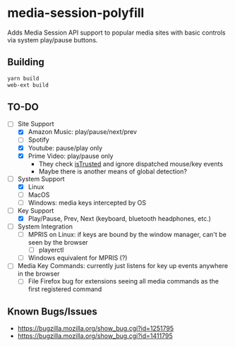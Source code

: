 # media-session-polyfill

Adds Media Session API support to popular media sites with basic controls via system play/pause buttons.

## Building

```bash
yarn build
web-ext build
```

## TO-DO

- [ ] Site Support
    - [x] Amazon Music: play/pause/next/prev
    - [ ] Spotify
    - [x] Youtube: pause/play only
    - [x] Prime Video: play/pause only
        - They check [isTrusted](https://developer.mozilla.org/en-US/docs/Web/API/Event/isTrusted) and ignore dispatched mouse/key events
        - Maybe there is another means of global detection?
- [ ] System Support
    - [x] Linux
    - [ ] MacOS
    - [ ] Windows: media keys intercepted by OS
- [ ] Key Support
    - [x] Play/Pause, Prev, Next (keyboard, bluetooth headphones, etc.)
- [ ] System Integration
    - [ ] MPRIS on Linux: if keys are bound by the window manager, can't be seen by the browser
        - [ ] playerctl
    - [ ] Windows equivalent for MPRIS (?)
- [ ] Media Key Commands: currently just listens for key up events anywhere in the browser
    - [ ] File Firefox bug for extensions seeing all media commands as the first registered command

## Known Bugs/Issues

* https://bugzilla.mozilla.org/show_bug.cgi?id=1251795
* https://bugzilla.mozilla.org/show_bug.cgi?id=1411795
